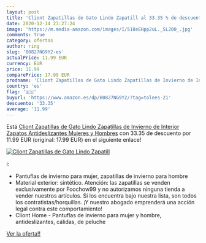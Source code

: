 ```yaml
---
layout: post
title: 'Cliont Zapatillas de Gato Lindo Zapatill al 33.35 % de descuento'
date: 2020-12-14 23:27:24
image: 'https://m.media-amazon.com/images/I/518eEHpp2uL._SL200_.jpg'
comments: true
category: ofertas
author: ring
slug: 'B0827NG9Y2-es'
actualPrice: 11.99 EUR
currency: EUR
price: 11.99
comparePrice: 17.99 EUR
prodname: 'Cliont Zapatillas de Gato Lindo Zapatillas de Invierno de Interior Zapatos Antideslizantes Mujeres y Hombres'
country: 'es'
flag: '🇪🇸'
buyurl: 'https://www.amazon.es/dp/B0827NG9Y2/?tag=tolees-21'
descuento: '33.35'
average: '11.99'
---
```


Está [Cliont Zapatillas de Gato Lindo Zapatillas de Invierno de Interior Zapatos Antideslizantes Mujeres y Hombres](https://www.amazon.es/dp/B0827NG9Y2/?tag=tolees-21) con 33.35 de descuento por 11.99 EUR (original: 17.99 EUR) en el siguiente enlace!

[![Cliont Zapatillas de Gato Lindo Zapatill](https://m.media-amazon.com/images/I/518eEHpp2uL._SL200_.jpg)](https://www.amazon.es/dp/B0827NG9Y2/?tag=tolees-21)

ℹ️:

- Pantuflas de invierno para mujer, zapatillas de invierno para hombre
- Material exterior: sintético. Atención: las zapatillas se venden exclusivamente por Foochow99 y no autorizamos ninguna tienda a vender nuestros artículos. Si los encuentra bajo nuestra lista, son todos los contratistas/horquillas. ¡Y nuestro abogado emprenderá una acción legal contra este comportamiento!
- Cliont Home - Pantuflas de invierno para mujer y hombre, antideslizantes, cálidas, de peluche

[Ver la oferta!!](https://www.amazon.es/dp/B0827NG9Y2/?tag=tolees-21)
